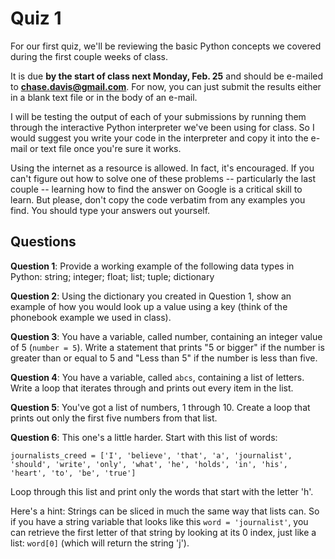 # Quiz 1

For our first quiz, we'll be reviewing the basic Python concepts we covered during the first couple weeks of class.

It is due **by the start of class next Monday, Feb. 25** and should be e-mailed to **chase.davis@gmail.com**. For now, you can just submit the results either in a blank text file or in the body of an e-mail.

I will be testing the output of each of your submissions by running them through the interactive Python interpreter we've been using for class. So I would suggest you write your code in the interpreter and copy it into the e-mail or text file once you're sure it works.

Using the internet as a resource is allowed. In fact, it's encouraged. If you can't figure out how to solve one of these problems -- particularly the last couple -- learning how to find the answer on Google is a critical skill to learn. But please, don't copy the code verbatim from any examples you find. You should type your answers out yourself.

## Questions

**Question 1**: Provide a working example of the following data types in Python: string; integer; float; list; tuple; dictionary

**Question 2**: Using the dictionary you created in Question 1, show an example of how you would look up a value using a key (think of the phonebook example we used in class).

**Question 3**: You have a variable, called number, containing an integer value of 5 (```number = 5```). Write a statement that prints "5 or bigger" if the number is greater than or equal to 5 and "Less than 5" if the number is less than five.

**Question 4**: You have a variable, called ```abcs```, containing a list of letters. Write a loop that iterates through and prints out every item in the list.

**Question 5**: You've got a list of numbers, 1 through 10. Create a loop that prints out only the first five numbers from that list.

**Question 6**: This one's a little harder. Start with this list of words:

```
journalists_creed = ['I', 'believe', 'that', 'a', 'journalist', 'should', 'write', 'only', 'what', 'he', 'holds', 'in', 'his', 'heart', 'to', 'be', 'true']
```

Loop through this list and print only the words that start with the letter 'h'.

Here's a hint: Strings can be sliced in much the same way that lists can. So if you have a string variable that looks like this ```word = 'journalist'```, you can retrieve the first letter of that string by looking at its 0 index, just like a list: ```word[0]``` (which will return the string 'j').
